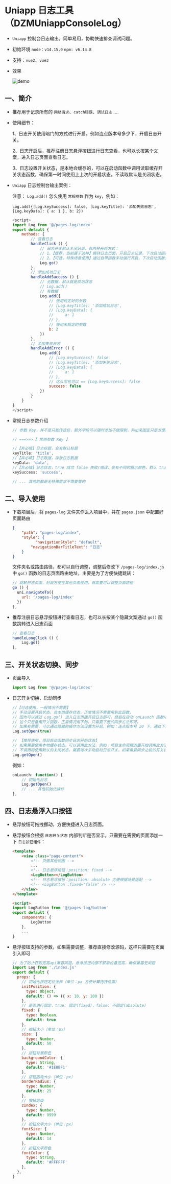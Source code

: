 # Uniapp 日志工具（DZMUniappConsoleLog）

- `Uniapp` 控制台日志输出，简单易用，协助快速排查调试问题。

- 初始环境 `node：v14.15.0` `npm: v6.14.8`

- 支持：`vue2`、`vue3`

- 效果 
  
  ![demo](demo.gif)

## 一、简介

* 推荐用于记录所有的 `网络请求`、`catch错误`、`调试日志` ....

* 使用细节：

    1、日志开关使用暗门的方式进行开启，例如连点版本号多少下，开启日志开关。
    
    2、日志开启后，推荐注册日志悬浮按钮进行日志查看，也可以长按某个文案，进入日志页面查看日志。
    
    3、日志设置开关状态，是本地会缓存的，可以在启动函数中调用读取缓存开关状态函数，确保第一时间使用上上次的开启状态，不读取默认是关闭状态。

* `Uniapp` 日志控制台输出案例：

    注意： `Log.add()` 怎么使用 `常规参数` 作为 `key`，例如：

    `Log.add({[Log.keySuccess]: false, [Log.keyTitle]: '添加失败日志', [Log.keyData]: { a: 1 }, b: 2})`
    
    ```js
    <script>
    import Log from '@/pages-log/index'
    export default {
        methods: {
            // 查看日志
            handleClick () {
                // 日志开关默认关闭记录，有两种开启方式：
                // 1、【推荐，当前属于这种】跳转日志页面，开启日志记录，下次启动函数保持同步开启状态，具体看【三、开关状态切换、同步】
                // 2、【可选，特殊场景使用】通过自带函数手动强行开启，下次启动函数保持同步开启状态，具体看【三、开关状态切换、同步】
                Log.go()
            },
            // 添加成功日志
            handleAddSuccess () {
                // 无数据，默认就是成功状态
                // Log.add()
                // 有数据
                Log.add({
                    // 使用规定好的参数
                    // [Log.keyTitle]: '添加成功日志',
                    // [Log.keyData]: {
                    //     a: 1
                    // },
                    // 使用未规定的参数
                    b: 2
                })
            },
            // 添加失败日志
            handleAddError () {
                Log.add({
                    // [Log.keySuccess]: false
                    // [Log.keyTitle]: '添加失败日志',
                    // [Log.keyData]: {
                    //     a: 1
                    // },
                    // 这么写也可以 == [Log.keySuccess]: false
                    success: false
                })
            }
        }
    }
    </script>
    ```

* 常规日志参数介绍

    ```js
    // 参数 Key，并不是只能传这些，额外字段可以随时添加不做限制，列出来固定只是方便统一管理，需要额外字段可以随意添加

    // ===>>>【 常用参数 Key 】

    //【非必填】日志标题，会有默认标题
    keyTitle: 'title',
    //【非必填】日志数据，存放日志数据
    keyData: 'data',
    //【非必填】日志状态，true 成功 false 失败/错误，会有不同的展示颜色，默认 true
    keySuccess: 'success',
    
    // ... 其他的都是无特殊需求不需要管的
    ```

## 二、导入使用

* 下载项目后，将 `pages-log` 文件夹作丢入项目中，并在 `pages.json` 中配置好页面路由

    ```json
    {
        "path": "pages-log/index",
        "style": {
			  "navigationStyle": "default",
            "navigationBarTitleText": "日志"
        }
    }
    ```
    
    文件夹名或路由路径，都可以自行调整，调整后修改下 `/pages-log/index.js` 中 `go()` 函数的日志页面路由地址，主要是为了方便快捷跳转：

    ```js
    // 跳转日志页面，封装方便在其他页面使用，有需要可以调整页面路径
    go () {
      uni.navigateTo({
        url: '/pages-log/index'
      })
    },
    ```
    
* 推荐注册日志悬浮按钮进行查看日志，也可以长按某个隐藏文案通过 `go()` 函数跳转进入日志页面

    ```js
    // 查看日志
    handleLongClick () {
        Log.go()
    },
    ```
    
## 三、开关状态切换、同步

* 页面导入

    ```js
    import Log from '@/pages-log/index'
    ```

* 日志开关切换、启动同步

    ```js
    //【可选使用，一般情况不需要】
    // 手动设置开启状态，会本地缓存状态，正常情况不需要用到此函数，
    // 因为可以通过 Log.go() 进入日志页面开启日志即可，然后在启动 onLaunch 函数中使用 Log.getOpen() 进行状态同步，则可以达到一启动日志保持开启，
    // 这个只是备用开关函数，正常情况用不到，只需要下面的同步方法即可。
    // 如果有需要，可以通过隐藏的操作方法设置为开启，例如：连点版本号 20 下，通过下面方法进行设置开启。
    Log.setOpen(true)
    
    // 【推荐使用，项目启动函数同步日志开始状态】
    // 如果需要使用本地缓存状态，可以调用此方法，例如：项目生命周期的最开始调用此方法
    // 不调用则使用默认的关闭状态，需要每次手动启动日志开关，如果需要同步之前的开关状态，这个操作只需要在启动函数里面同步一次就行了，一般都是启动的时候需要从头到尾记录到日志，例如下面的：onLaunch 函数，不需要每个页面重复去同步。
    Log.getOpen()
    ```

    例如：

    ```js
    onLaunch: function() {
        // 初始化日志
        Log.getOpen()
        // ... 其他初始化操作
    },
    ```
    
## 四、日志悬浮入口按钮

*   悬浮按钮可拖拽挪动，方便快捷进入日志页面。

*   悬浮按钮会根据 `日志开关状态` 内部判断是否显示，只需要在需要的页面添加一下 `日志按钮组件`：

    ```html
    <template>
        <view class="page-content">
            <!-- 页面其他视图 -->
            ...
            <!-- 日志悬浮按钮：position: fixed -->
            <LogButton></LogButton>
            <!-- 日志悬浮按钮：position: absolute 方便根据场景适配 -->
            <!-- <LogButton :fixed="false" /> -->
        </view>
    </template>

    <script>
    import LogButton from '@/pages-log/button'
    export default {
        components: {
            LogButton
        },
        ...
    }
    ```

*   悬浮按钮支持的参数，如果需要调整，推荐直接修改源码，这样只需要在页面引入即可

    ```js
    // 为了防止获取宽高api兼容问题，悬浮按钮内部不获取设备宽高，确保兼容无问题
    import Log from './index.js'
    export default {
      props: {
        // 初始化按钮定位坐标（单位：px 方便计算拖拽位置）
        initPosition: {
          type: Object,
          default: () => ({ x: 10, y: 100 })
        },
        // 是否进行固定，true: 固定(fixed)，false: 不固定(absolute)
        fixed: {
          type: Boolean,
          default: true
        },
        // 按钮大小（单位：px）
        size: {
          type: Number,
          default: 50
        },
        // 按钮背景颜色
        backgroundColor: {
          type: String,
          default: '#1E8BF1'
        },
        // 按钮圆角大小（单位：px）
        borderRadius: {
          type: Number,
          default: 25
        },
        // 按钮层级
        zIndex: {
          type: Number,
          default: 9999
        },
        // 按钮文字大小（单位：px）
        fontSize: {
          type: Number,
          default: 14
        },
        // 按钮文字颜色
        fontColor: {
          type: String,
          default: '#FFFFFF'
        },
      },
    }
    ```